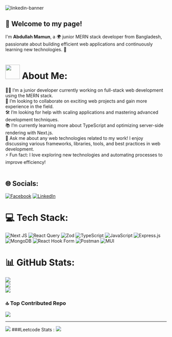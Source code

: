 ![linkedin-banner](https://github.com/user-attachments/assets/f66b2761-d7c2-4611-bff2-02fa6ae0a8dd)
<br/>
<h2>👋 Welcome to my page!</h2>
<p>I'm <strong>Abdullah Mamun</strong>, a 🌍 junior MERN stack developer from Bangladesh, passionate about building efficient web applications and continuously learning new technologies. 🚀</p>


# <img src="https://github.com/TheDudeThatCode/TheDudeThatCode/blob/master/Assets/Developer.gif" width="45" /> About Me:

👨‍💻 I’m a junior developer currently working on full-stack web development using the MERN stack.<br>🤝 I’m looking to collaborate on exciting web projects and gain more experience in the field.<br>🛠️ I’m looking for help with scaling applications and mastering advanced development techniques.<br>📚 I’m currently learning more about TypeScript and optimizing server-side rendering with Next.js.<br>💬 Ask me about any web technologies related to my work! I enjoy discussing various frameworks, libraries, tools, and best practices in web development.<br>⚡ Fun fact: I love exploring new technologies and automating processes to improve efficiency!<br><br>


## 🌐 Socials:
[![Facebook](https://img.shields.io/badge/Facebook-%231877F2.svg?logo=Facebook&logoColor=white)](https://facebook.com/abdullah-mamun-0110/) [![LinkedIn](https://img.shields.io/badge/LinkedIn-%230077B5.svg?logo=linkedin&logoColor=white)](https://linkedin.com/in/abdullah-mamun-0110) 

# 💻 Tech Stack:
![Next JS](https://img.shields.io/badge/Next-black?style=for-the-badge&logo=next.js&logoColor=white) ![React Query](https://img.shields.io/badge/-React%20Query-FF4154?style=for-the-badge&logo=react%20query&logoColor=white) ![Zod](https://img.shields.io/badge/zod-%233068b7.svg?style=for-the-badge&logo=zod&logoColor=white)  ![TypeScript](https://img.shields.io/badge/typescript-%23007ACC.svg?style=for-the-badge&logo=typescript&logoColor=white) ![JavaScript](https://img.shields.io/badge/javascript-%23323330.svg?style=for-the-badge&logo=javascript&logoColor=%23F7DF1E)  ![Express.js](https://img.shields.io/badge/express.js-%23404d59.svg?style=for-the-badge&logo=express&logoColor=%2361DAFB) ![MongoDB](https://img.shields.io/badge/MongoDB-%234ea94b.svg?style=for-the-badge&logo=mongodb&logoColor=white) ![React Hook Form](https://img.shields.io/badge/React%20Hook%20Form-%23EC5990.svg?style=for-the-badge&logo=reacthookform&logoColor=white) ![Postman](https://img.shields.io/badge/Postman-FF6C37?style=for-the-badge&logo=postman&logoColor=white) ![MUI](https://img.shields.io/badge/MUI-%230081CB.svg?style=for-the-badge&logo=mui&logoColor=white) 
# 📊 GitHub Stats:
![](https://github-readme-stats.vercel.app/api?username=abdullahMamun01&theme=dark&hide_border=false&include_all_commits=false&count_private=true)<br/>
![](https://github-readme-streak-stats.herokuapp.com/?user=abdullahMamun01&theme=dark&hide_border=false)<br/>
![](https://github-readme-stats.vercel.app/api/top-langs/?username=abdullahMamun01&theme=dark&hide_border=false&include_all_commits=false&count_private=true&layout=compact)

### 🔝 Top Contributed Repo
![](https://github-contributor-stats.vercel.app/api?username=abdullahMamun01&limit=5&theme=dark&combine_all_yearly_contributions=true)

---
[![](https://visitcount.itsvg.in/api?id=abdullahMamun01&icon=0&color=0)](https://visitcount.itsvg.in)
###Leetcode Stats :
![](https://leetcard.jacoblin.cool/user1628nE?ext=heatmap)
<!-- Proudly created with GPRM ( https://gprm.itsvg.in ) -->
